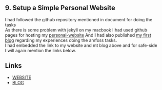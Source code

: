 ## 9. Setup a Simple Personal Website

I had followed the github repository mentioned in document for doing the tasks<br>
As there is some problem with jekyll on my macbook I had used github pages for hosting my [personal-website](https://darkhunter1749.github.io/)
And I had also published [my first blog](https://darkhunter1749.github.io/2021/11/01/my-experiences-doing-amfoss-tasks/) regarding my experiences doing the amfoss tasks.<br>
I had embedded the link to my website and mt blog above and for safe-side I will again mention the links below.
## Links
- [WEBSITE](https://darkhunter1749.github.io/)
- [BLOG](https://darkhunter1749.github.io/2021/11/01/my-experiences-doing-amfoss-tasks/)
